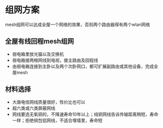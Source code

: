 # 组网方案

mesh组网可以达成全屋一个网络的效果，否则两个路由器得有两个wlan网络

## 全屋有线回程mesh组网

* 弱电箱里放光猫以及交换机
* 弱电箱接两根网线到电视，接主路由及回程线
* 由弱电箱连接到主卧以及两个次卧网口，都可扩展副路由或其他设备，完成全屋mesh

## 材料选择

* 大唐电信网线质量很好，性价比也可以
* 超六类或六类屏蔽网线
* 网线要选无氧铜的，不降速寿命10年以上；纯铜网线告诉传输距离稍短，寿命一样；拒绝铜包铝网线，不适合埋墙里，寿命短